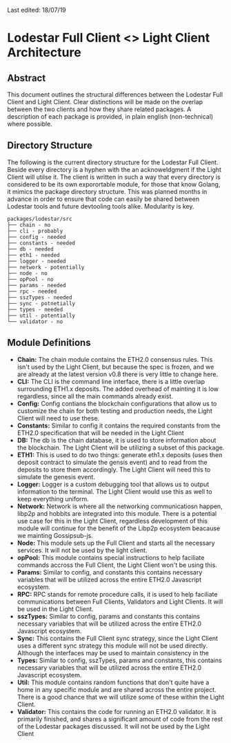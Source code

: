 Last edited: 18/07/19

# Lodestar Full Client <> Light Client Architecture

## Abstract
This document outlines the structural differences between the Lodestar Full Client and Light Client. Clear distinctions will be made on the overlap between the two clients and how they share related packages. A description of each package is provided, in plain english (non-technical) where possible.


## Directory Structure
The following is the current directory structure for the Lodestar Full Client. Beside every directory is a hyphen with the an acknoweldgment if the Light Client will utilse it. The client is written in such a way that every directory is considered to be its own exporortable module, for those that know Golang, it mimics the package directory structure. This was planned months in advance in order to ensure that code can easily be shared between Lodestar tools and future devtooling tools alike. Modularity is key.
```
packages/lodestar/src
├── chain - no
├── cli - probably
├── config - needed
├── constants - needed
├── db - needed
├── eth1 - needed
├── logger - needed
├── network - potentially
├── node - no
├── opPool - no
├── params - needed
├── rpc - needed
├── sszTypes - needed 
├── sync - potnetially
├── types - needed 
├── util - potentially
└── validator - no
```

## Module Definitions
- **Chain:** The chain module contains the ETH2.0 consensus rules. This isn't used by the Light Client, but because the spec is frozen, and we are already at the latest version v0.8 there is very little to change here.
- **CLI:** The CLI is the command line interface, there is a little overlap surrounding ETH1.x deposits. The added overhead of mainting it is low regardless, since all the main commands already exist.
- **Config:** Config contians the blockchain configurations that allow us to customize the chain for both testing and production needs, the Light Client will need to use these.
- **Constants:** Similar to config it contains the required constants from the ETH2.0 specification that will be needed in the Light Client
- **DB:** The db is the chain database, it is used to store information about the blockchain. The Light Client will be utilizing a subset of this package.
- **ETH1:** This is used to do two things: generate eth1.x deposits (uses then deposit contract to simulate the gensis event) and to read from the deposits to store them accordingly. The Light Client will need this to simulate the genesis event.
- **Logger:** Logger is a custom debugging tool that allows us to output information to the terminal. The Light Client would use this as well to keep everything uniform.
- **Network:** Network is where all the networking communicatiosn happen, libp2p and hobbits are integrated into this module. There is a potential use case for this in the Light Client, regardless development of this module will continue for the benefit of the Libp2p ecosystem beacause we mainting Gossipsub-js.
- **Node:** This module sets up the Full Client and starts all the necessary services. It will not be used by the light client.
- **opPool:** This module contains special instructions to help faciliate commands accross the Full Client, the Light Client won't be using this.
- **Params:** Similar to config, and constants this contains necessary variables that will be utilized across the entire ETH2.0 Javascript ecosystem.
- **RPC:** RPC stands for remote procedure calls, it is used to help faciliate communications between Full Clients, Validators and Light Clients. It will be used in the Light Client.
- **sszTypes:** Similar to config, params and constants this contains necessary variables that will be utilized across the entire ETH2.0 Javascript ecosystem.
- **Sync:** This contains the Full Client sync strategy, since the Light Client uses a different sync strategy this module will not be used directly. Although the interfaces may be used to maintain consistency in the 
- **Types:** Similar to config, sszTypes, params and constants, this contains necessary variables that will be utilized across the entire ETH2.0 Javascript ecosystem.
- **Util:** This module contains random functions that don't quite have a home in any specific module and are shared across the entire project. There is a good chance that we will utilize some of these within the Light Client.
- **Validator:** This contains the code for running an ETH2.0 validator. It is primarily finished, and shares a significant amount of code from the rest of the Lodestar packages discussed. It will not be used by the Light Client

